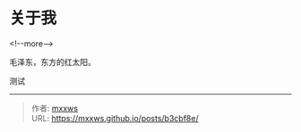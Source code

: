 # 关于我


&lt;!--more--&gt;


毛泽东，东方的红太阳。


测试

---

> 作者: [mxxws](https://mxxws.github.io/)  
> URL: https://mxxws.github.io/posts/b3cbf8e/  

